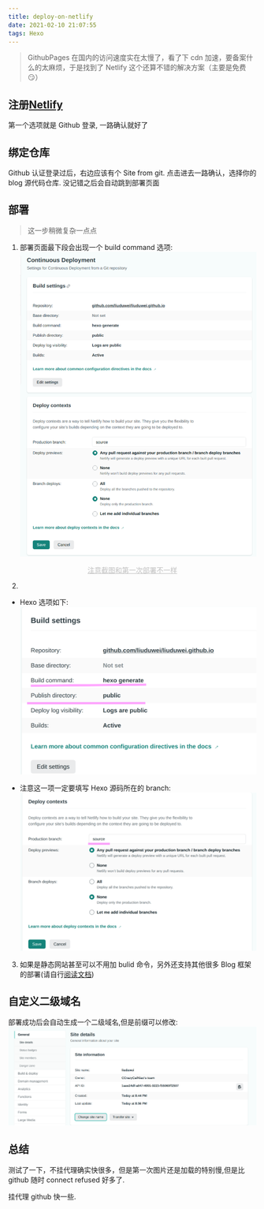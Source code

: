 ```yaml
---
title: deploy-on-netlify
date: 2021-02-10 21:07:55
tags: Hexo
---
```


> GithubPages 在国内的访问速度实在太慢了，看了下 cdn 加速，要备案什么的太麻烦，于是找到了 Netlify 这个还算不错的解决方案（主要是免费 😏）

## 注册[Netlify](https://www.netlify.com)

第一个选项就是 Github 登录, 一路确认就好了

## 绑定仓库

Github 认证登录过后，右边应该有个 Site from git. 点击进去一路确认，选择你的 blog 源代码仓库. 没记错之后会自动跳到部署页面

## 部署

> 这一步稍微复杂一点点

1. 部署页面最下段会出现一个 build command 选项:
![deploy-site](../images/Netlify1.png)
<center style="font-size:14px;color:#C0C0C0;text-decoration:underline">注意截图和第一次部署不一样</center>

2.

- Hexo 选项如下:
  ![Build](../images/build.png)

- 注意这一项一定要填写 Hexo 源码所在的 branch:
  ![Site](../images/site.png)

3. 如果是静态网站甚至可以不用加 bulid 命令，另外还支持其他很多 Blog 框架的部署(请自行[阅读文档](https://docs.netlify.com/configure-builds/common-configurations/))

## 自定义二级域名

部署成功后会自动生成一个二级域名,但是前缀可以修改:
![set](../images/set.png)

## 总结

测试了一下，不挂代理确实快很多，但是第一次图片还是加载的特别慢,但是比 github 随时 connect refused 好多了.

挂代理 github 快一些.
